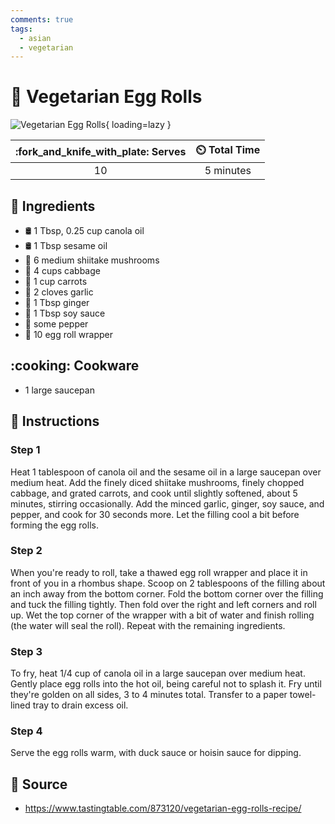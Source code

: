 ```yaml
---
comments: true
tags:
  - asian
  - vegetarian
---
```

# :burrito: Vegetarian Egg Rolls

![Vegetarian Egg Rolls](../assets/images/vegetarian-egg-rolls.png){ loading=lazy }

| :fork_and_knife_with_plate: Serves | :timer_clock: Total Time |
|:----------------------------------:|:-----------------------: |
| 10 | 5 minutes |

## :salt: Ingredients

- :oil_drum: 1 Tbsp, 0.25 cup canola oil
- :oil_drum: 1 Tbsp sesame oil
- :mushroom: 6 medium shiitake mushrooms
- :leafy_green: 4 cups cabbage
- :carrot: 1 cup carrots
- :garlic: 2 cloves garlic
- :sweet_potato: 1 Tbsp ginger
- :sake: 1 Tbsp soy sauce
- :salt: some pepper
- :egg: 10 egg roll wrapper

## :cooking: Cookware

- 1 large saucepan

## :pencil: Instructions

### Step 1

Heat 1 tablespoon of canola oil and the sesame oil in a large saucepan over medium heat. Add the finely diced shiitake
mushrooms, finely chopped cabbage, and grated carrots, and cook until slightly softened, about 5 minutes, stirring
occasionally. Add the minced garlic, ginger, soy sauce, and pepper, and cook for 30 seconds more. Let the filling cool a
bit before forming the egg rolls.

### Step 2

When you're ready to roll, take a thawed egg roll wrapper and place it in front of you in a rhombus shape. Scoop on 2
tablespoons of the filling about an inch away from the bottom corner. Fold the bottom corner over the filling and tuck
the filling tightly. Then fold over the right and left corners and roll up. Wet the top corner of the wrapper with a bit
of water and finish rolling (the water will seal the roll). Repeat with the remaining ingredients.

### Step 3

To fry, heat 1/4 cup of canola oil in a large saucepan over medium heat. Gently place egg rolls into the hot oil, being
careful not to splash it. Fry until they're golden on all sides, 3 to 4 minutes total. Transfer to a paper towel-lined
tray to drain excess oil.

### Step 4

Serve the egg rolls warm, with duck sauce or hoisin sauce for dipping.

## :link: Source

- <https://www.tastingtable.com/873120/vegetarian-egg-rolls-recipe/>
